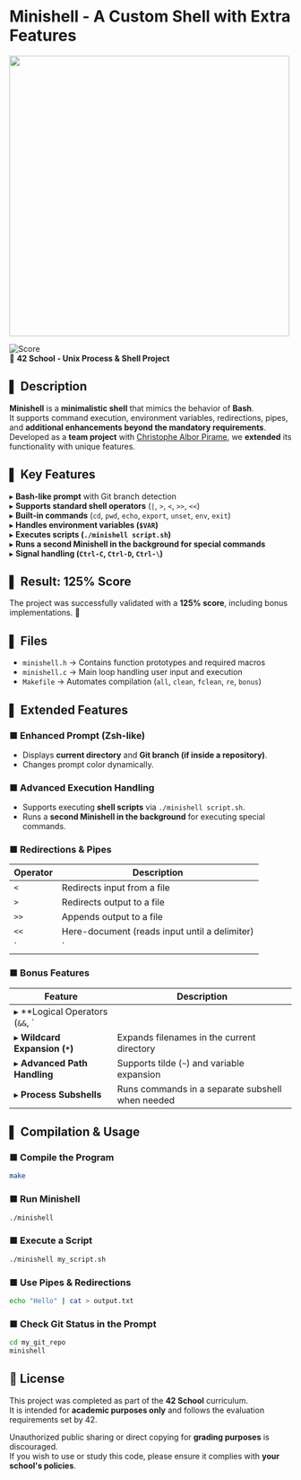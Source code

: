 # Minishell - A Custom Shell with Extra Features

<img src="https://github.com/user-attachments/assets/93df974f-f713-4013-83ab-fcc961d6988f" width="500">

![Score](https://img.shields.io/badge/Score-125%25-brightgreen)  
📌 **42 School - Unix Process & Shell Project**  

## ▌ Description
**Minishell** is a **minimalistic shell** that mimics the behavior of **Bash**.  
It supports command execution, environment variables, redirections, pipes, and **additional enhancements beyond the mandatory requirements**.  
Developed as a **team project** with [Christophe Albor Pirame](https://github.com/CronopioSalvaje), we **extended** its functionality with unique features.

## ▌ Key Features
▸ **Bash-like prompt** with Git branch detection  
▸ **Supports standard shell operators** (`|`, `>`, `<`, `>>`, `<<`)  
▸ **Built-in commands** (`cd`, `pwd`, `echo`, `export`, `unset`, `env`, `exit`)  
▸ **Handles environment variables (`$VAR`)**  
▸ **Executes scripts (`./minishell script.sh`)**  
▸ **Runs a second Minishell in the background for special commands**  
▸ **Signal handling (`Ctrl-C`, `Ctrl-D`, `Ctrl-\`)**  

## ▌ Result: **125% Score**
The project was successfully validated with a **125% score**, including bonus implementations. 🎉

## ▌ Files
- `minishell.h` → Contains function prototypes and required macros  
- `minishell.c` → Main loop handling user input and execution  
- `Makefile` → Automates compilation (`all`, `clean`, `fclean`, `re`, `bonus`)  

## ▌ Extended Features
### **■ Enhanced Prompt (Zsh-like)**
- Displays **current directory** and **Git branch (if inside a repository)**.
- Changes prompt color dynamically.

### **■ Advanced Execution Handling**
- Supports executing **shell scripts** via `./minishell script.sh`.
- Runs a **second Minishell in the background** for executing special commands.

### **■ Redirections & Pipes**
| Operator | Description |
|----------|-------------|
| `<` | Redirects input from a file |
| `>` | Redirects output to a file |
| `>>` | Appends output to a file |
| `<<` | Here-document (reads input until a delimiter) |
| `|` | Pipes command output to the next command |

### **■ Bonus Features**
| Feature | Description |
|---------|-------------|
| ▸ **Logical Operators (`&&`, `||`)** | Executes commands based on success/failure |
| ▸ **Wildcard Expansion (`*`)** | Expands filenames in the current directory |
| ▸ **Advanced Path Handling** | Supports tilde (`~`) and variable expansion |
| ▸ **Process Subshells** | Runs commands in a separate subshell when needed |

## ▌ Compilation & Usage
### ■ **Compile the Program**
```sh
make
``` 

### ■ **Run Minishell**
```sh
./minishell  
```

### ■ **Execute a Script**
```sh
./minishell my_script.sh  
```

### ■ **Use Pipes & Redirections**
```sh
echo "Hello" | cat > output.txt  
```

### ■ **Check Git Status in the Prompt**
```sh
cd my_git_repo  
minishell
```

## 📜 License

This project was completed as part of the **42 School** curriculum.  
It is intended for **academic purposes only** and follows the evaluation requirements set by 42.  

Unauthorized public sharing or direct copying for **grading purposes** is discouraged.  
If you wish to use or study this code, please ensure it complies with **your school's policies**.  
